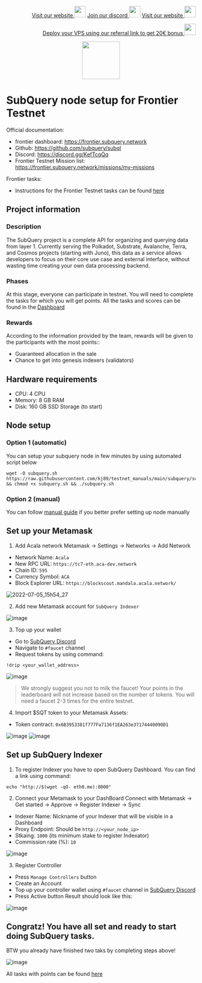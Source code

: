 <p style="font-size:14px" align="right">
<a href="https://kjnodes.com/" target="_blank">Visit our website <img src="https://user-images.githubusercontent.com/50621007/168689709-7e537ca6-b6b8-4adc-9bd0-186ea4ea4aed.png" width="30"/></a>
<a href="https://discord.gg/QmGfDKrA" target="_blank">Join our discord <img src="https://user-images.githubusercontent.com/50621007/176236430-53b0f4de-41ff-41f7-92a1-4233890a90c8.png" width="30"/></a>
<a href="https://kjnodes.com/" target="_blank">Visit our website <img src="https://user-images.githubusercontent.com/50621007/168689709-7e537ca6-b6b8-4adc-9bd0-186ea4ea4aed.png" width="30"/></a>
</p>

<p style="font-size:14px" align="right">
<a href="https://hetzner.cloud/?ref=y8pQKS2nNy7i" target="_blank">Deploy your VPS using our referral link to get 20€ bonus <img src="https://user-images.githubusercontent.com/50621007/174612278-11716b2a-d662-487e-8085-3686278dd869.png" width="30"/></a>
</p>

<p align="center">
  <img height="100" height="auto" src="https://user-images.githubusercontent.com/50621007/177323789-e6be59ae-0dfa-4e86-b3a8-028a4f0c465c.png">
</p>

# SubQuery node setup for Frontier Testnet

Official documentation:
- frontier dashboard: https://frontier.subquery.network
- Github: https://github.com/subquery/subql
- Discord: https://discord.gg/KefTcqQq
- Frontier Testnet Mission list: https://frontier.subquery.network/missions/my-missions

Frontier tasks:
- Instructions for the Frontier Testnet tasks can be found [here](https://github.com/kj89/testnet_manuals/blob/main/subquery/tasks/README.md)

## Project information

### Description
The SubQuery project is a complete API for organizing and querying data from layer 1. Currently serving the Polkadot, Substrate, Avalanche, Terra, and Cosmos projects (starting with Juno), this data as a service allows developers to focus on their core use case and external interface, without wasting time creating your own data processing backend.

### Phases
At this stage, everyone can participate in testnet. You will need to complete the tasks for which you will get points. All the tasks and scores can be found in the [Dashboard](https://frontier.subquery.network/missions/my-missions)

### Rewards
According to the information provided by the team, rewards will be given to the participants with the most points::
- Guaranteed allocation in the sale
- Chance to get into genesis indexers (validators)


## Hardware requirements
- CPU: 4 CPU
- Memory: 8 GB RAM
- Disk: 160 GB SSD Storage (to start)

## Node setup
### Option 1 (automatic)
You can setup your subquery node in few minutes by using automated script below
```
wget -O subquery.sh https://raw.githubusercontent.com/kj89/testnet_manuals/main/subquery/subquery.sh && chmod +x subquery.sh && ./subquery.sh
```

### Option 2 (manual)
You can follow [manual guide](https://github.com/kj89/testnet_manuals/blob/main/subquery/manual_install.md) if you better prefer setting up node manually

## Set up your Metamask
1. Add Acala network
Metamask -> Settings -> Networks -> Add Network
- Network Name: `Acala`
- New RPC URL: `https://tc7-eth.aca-dev.network`
- Chain ID: `595`
- Currency Symbol: `ACA`
- Block Explorer URL: `https://blockscout.mandala.acala.network/`

![2022-07-05_15h54_27](https://user-images.githubusercontent.com/50621007/177332482-58a48785-1b13-430e-bdcc-d4b22eea52af.png)

2. Add new Metamask account for `SubQuery Indexer`

![image](https://user-images.githubusercontent.com/50621007/177339027-28d93457-6c82-4ca6-8ccd-f4cc4ad3eae8.png)

3. Top up your wallet
- Go to [SubQuery Discord](https://discord.gg/KefTcqQq)
- Navigate to `#faucet` channel
- Request tokens by using command:
```
!drip <your_wallet_address>
```

![image](https://user-images.githubusercontent.com/50621007/177337543-09c8f7fe-5aa9-49ab-9315-5bfa77b287b1.png)

>We strongly suggest you not to milk the faucet! Your points in the leaderboard will not increase based on the number of tokens. You will need a faucet 2-3 times for the entire testnet.

4. Import $SQT token to your Metamask Assets:
- Token contract: `0x6B3953381f777Fa7136f1EA263e37174440090D1`

![image](https://user-images.githubusercontent.com/50621007/177336255-5cac2bc5-7e49-4d83-a603-c9493b5dde6e.png)
![image](https://user-images.githubusercontent.com/50621007/177339126-830946db-f738-4ee5-bdc3-ddd4c14b8163.png)

## Set up SubQuery Indexer
1. To register Indexer you have to open SubQuery Dashboard. You can find a link using command:
```
echo "http://$(wget -qO- eth0.me):8000"
```

2. Connect your Metamask to your DashBoard
Connect with Metamask -> Get started -> Approve -> Register Indexer -> Sync
- Indexer Name: Nickname of your Indexer that will be visible in a Dashboard
- Proxy Endpoint: Should be `http://<your_node_ip>`
- Stkaing: `1000` (its minimum stake to register Indexator)
- Commission rate (%): `10`

![image](https://user-images.githubusercontent.com/50621007/177342405-06b4d3f7-8bb2-4520-997f-7dd8b3ef7a64.png)

3. Register Controller
- Press `Manage Controllers` button
- Create an Account
- Top up your controller wallet using `#faucet` channel in [SubQuery Discord](https://discord.gg/KefTcqQq)
- Press Active button
Result should look like this:

![image](https://user-images.githubusercontent.com/50621007/177345252-cff347d6-0bfb-4545-b24d-fb044971ab2a.png)

## Congratz! You have all set and ready to start doing SubQuery tasks.
BTW you already have finished two taks by completing steps above!

![image](https://user-images.githubusercontent.com/50621007/177345931-cdac21ec-c707-474c-a951-3d44c8db4bbd.png)

All tasks with points can be found [here](https://frontier.subquery.network/missions/my-missions)

